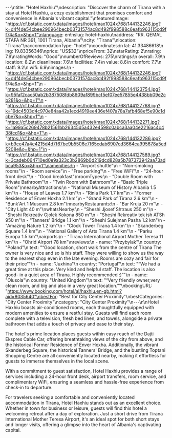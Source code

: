 ---\ntitle: "Hotel Haxhiu"\ndescription: "Discover the charm of Tirana with a stay at Hotel Haxhiu, a cozy establishment that promises comfort and convenience in Albania's vibrant capital."\nfeaturedImage: "https://cf.bstatic.com/xdata/images/hotel/max1024x768/144132246.jpg?k=d4f4de54cbee290964becb03731574ac8d492f998588c6eafb963115cd9ff74a&o=&hp=1"\nlanguage: en\nslug: hotel-haxhiu\naddress: "RR. QEMAL STAFA NR 391, 1001 Tirana, Albania"\ncity: "Tirana"\nlocation: "Tirana"\naccommodationType: "hotel"\ncoordinates:\n  lat: 41.33486618\n  lng: 19.83356346\nprice: "US$32"\npriceFrom: 32\nstarRating: 2\nrating: 7.9\nratingWords: "Good"\nnumberOfReviews: 275\nratings:\n  overall: 7.9\n  location: 8.2\n  cleanliness: 7.6\n  facilities: 7.4\n  value: 8.6\n  comfort: 7.7\n  staff: 9.2\n  wifi: 6.9\nimages:\n  - "https://cf.bstatic.com/xdata/images/hotel/max1024x768/144132246.jpg?k=d4f4de54cbee290964becb03731574ac8d492f998588c6eafb963115cd9ff74a&o=&hp=1"\n  - "https://cf.bstatic.com/xdata/images/hotel/max1024x768/144123754.jpg?k=95faf2cac50ab2b387508fdb8609af899bcf5ef07ee57855e4438bb09e2cb281&o=&hp=1"\n  - "https://cf.bstatic.com/xdata/images/hotel/max1024x768/144127768.jpg?k=19dc4503d4c970e84aa42a1ecd4919ee436ef407a78a7afb468ef5e90c1dcbe7&o=&hp=1"\n  - "https://cf.bstatic.com/xdata/images/hotel/max1024x768/144132271.jpg?k=1a99a5c269478b21561bb26345d5a432e4598c0abca3aa04e2216ac4c438fcd1&o=&hp=1"\n  - "https://cf.bstatic.com/xdata/images/hotel/max1024x768/144132286.jpg?k=b9ce47a4e4215d4d7f67be9b5506e7f65cdab6907cd3664ca995678a5ed5208e&o=&hp=1"\n  - "https://cf.bstatic.com/xdata/images/hotel/max1024x768/144127589.jpg?k=3cadeb064710ed0e9a323c3b2869b0d219dcd828a5b787373942aa73adbca953&o=&hp=1"\namenities:\n  - "Airport shuttle"\n  - "Non-smoking rooms"\n  - "Room service"\n  - "Free parking"\n  - "Free WiFi"\n  - "24-hour front desk"\n  - "Good breakfast"\nroomTypes:\n  - "Double Room with Private Bathroom"\n  - "Twin Room with Bathroom"\n  - "Basic Triple Room"\nnearbyAttractions:\n  - "National Museum of History Albania 1.5 km"\n  - "House of Leaves 1.7 km"\n  - "Rinia Park 1.7 km"\n  - "Former Residence of Enver Hoxha 2.1 km"\n  - "Grand Park of Tirana 2.6 km"\n  - "Bunk'Art 1 Museum 2.8 km"\nnearbyRestaurants:\n  - "Bar Kruja 20 m"\n  - "City Light 40 m"\nwhatsNearby:\n  - "Sheshi Jjosef Shtraus 250 m"\n  - "Sheshi Rekreativ Gjolek Kokona 850 m"\n  - "Sheshi Rekreativ tek ish ATSh 950 m"\n  - "Tanners' Bridge 1.1 km"\n  - "Sheshi Sulejman Pasha 1.2 km"\n  - "Amazing Nature 1.2 km"\n  - "Clock Tower Tirana 1.4 km"\n  - "Skanderbeg Square 1.4 km"\n  - "National Gallery of Arts Tirana 1.4 km"\n  - "Parku Europa 1.5 km"\nairports:\n  - "Tirana International Airport Mother Teresa 11 km"\n  - "Ohrid Airport 78 km"\nreviews:\n  - name: "Przybylak"\n    country: "Poland"\n    text: "“Good location, short walk from the centre of Tirana
The owner is very nice and so is his staff. They were willing to show us the way to the nearest shop even in the late evening. Rooms are cozy and fair for their price”"\n  - name: "Juxhina"\n    country: "Portugal"\n    text: "“We had a great time at this place. Very kind and helpful staff. The location is also good- in a quiet area of Tirana. Highly recommended :)”"\n  - name: "Olusola"\n    country: "United Kingdom"\n    text: "“Very friendly owner,very clean room, and big and also in a very great location.”"\nbookingURL: "https://www.booking.com/hotel/al/haxhiu.en-gb.html?aid=8035640"\nbestFor: "Best for City Center Proximity"\nbestCategories: "City Center Proximity"\ncategory: "City Center Proximity"\n---\n\nHotel Haxhiu boasts air-conditioned rooms, each thoughtfully equipped with modern amenities to ensure a restful stay. Guests will find each room complete with a television, fresh bed linen, and towels, alongside a private bathroom that adds a touch of privacy and ease to their stay.

The hotel's prime location places guests within easy reach of the Dajti Ekspres Cable Car, offering breathtaking views of the city from above, and the historical Former Residence of Enver Hoxha. Additionally, the vibrant Skanderbeg Square, the historical Tanners' Bridge, and the bustling Toptani Shopping Centre are all conveniently located nearby, making it effortless for guests to immerse themselves in the local scene.

With a commitment to guest satisfaction, Hotel Haxhiu provides a range of services including a 24-hour front desk, airport transfers, room service, and complimentary WiFi, ensuring a seamless and hassle-free experience from check-in to departure.

For travelers seeking a comfortable and conveniently located accommodation in Tirana, Hotel Haxhiu stands out as an excellent choice. Whether in town for business or leisure, guests will find this hotel a welcoming retreat after a day of exploration. Just a short drive from Tirana International Mother Teresa Airport, it's an ideal spot for both short stays and longer visits, offering a glimpse into the heart of Albania's captivating capital.